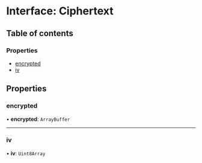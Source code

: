 # Interface: Ciphertext

## Table of contents

### Properties

- [encrypted](Ciphertext.md#encrypted)
- [iv](Ciphertext.md#iv)

## Properties

### encrypted

• **encrypted**: `ArrayBuffer`

___

### iv

• **iv**: `Uint8Array`
